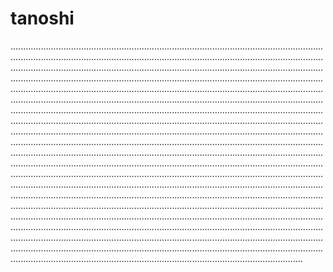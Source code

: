 # tanoshi
....................................................................................................................................................................................................................................................................................................................................................................................................................................................................................................................................................................................................................................................................................................................................................................................................................................................................................................................................................................................................................................................................................................................................................................................................................................................................................................................................................................................................................................................................................................................................................................................................................................................................................................................................................................................................................................................................................................................................................................................................................................................................................................................................................................................................................................................................................................................................................................................................................................................................................................................................................................................................................................................................................................